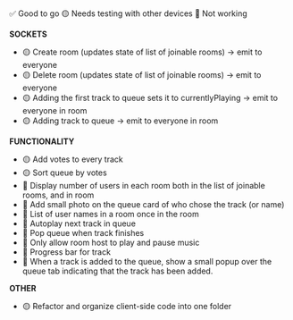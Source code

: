 ✅ Good to go
🟡 Needs testing with other devices
🛑 Not working


**SOCKETS**
- 🟡 Create room (updates state of list of joinable rooms) -> emit to everyone 
- 🟡 Delete room (updates state of list of joinable rooms) -> emit to everyone
- 🟡 Adding the first track to queue sets it to currentlyPlaying -> emit to everyone in room 
- 🟡 Adding track to queue -> emit to everyone in room


**FUNCTIONALITY**
- 🟡 Add votes to every track
- 🟡 Sort queue by votes
- 🛑 Display number of users in each room both in the list of joinable rooms, and in room
- 🛑 Add small photo on the queue card of who chose the track (or name)
- 🛑 List of user names in a room once in the room
- 🛑 Autoplay next track in queue
- 🛑 Pop queue when track finishes
- 🛑 Only allow room host to play and pause music
- 🛑 Progress bar for track
- 🛑 When a track is added to the queue, show a small popup over the queue tab indicating that the track has been added.


**OTHER**
- 🟡 Refactor and organize client-side code into one folder